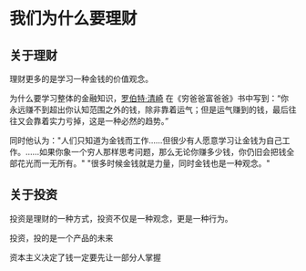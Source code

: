 # 我们为什么要理财

## 关于理财

理财更多的是学习一种金钱的价值观念。

为什么要学习整体的金融知识，[罗伯特·清崎](https://baike.baidu.com/item/%E7%BD%97%E4%BC%AF%E7%89%B9%C2%B7%E6%B8%85%E5%B4%8E/9008526) 在《穷爸爸富爸爸》书中写到：“你永远赚不到超出你认知范围之外的钱，除非靠着运气；但是运气赚到的钱，最后往往又会靠着实力亏掉，这是一种必然的趋势。”

同时他认为："人们只知道为金钱而工作……但很少有人愿意学习让金钱为自己工作。……如果你象一个穷人那样思考问题，那么无论你赚多少钱，你仍旧会把钱全部花光而一无所有。" "很多时候金钱就是力量，同时金钱也是一种观念。"

## 关于投资

投资是理财的一种方式，投资不仅是一种观念，更是一种行为。

投资，投的是一个产品的未来

资本主义决定了钱一定要先让一部分人掌握